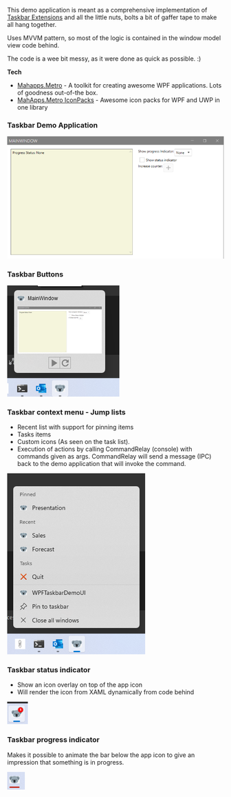 This demo application is meant as a comprehensive implementation of [Taskbar Extensions](https://learn.microsoft.com/en-us/windows/win32/shell/taskbar-extensions) and all the little nuts, bolts a bit of gaffer tape to make all hang together.

Uses MVVM pattern, so most of the logic is contained in the window model view code behind.

The code is a wee bit messy, as it were done as quick as possible. :)

**Tech**
- [Mahapps.Metro](https://github.com/MahApps/MahApps.Metro) - A toolkit for creating awesome WPF applications. Lots of goodness out-of-the box. 
- [MahApps.Metro IconPacks](https://github.com/MahApps/MahApps.Metro.IconPacks) - Awesome icon packs for WPF and UWP in one library

### Taskbar Demo Application

![Demo app](demo-app.png)

### Taskbar Buttons
![Taskbar buttons](taskbar-buttons.png)

### Taskbar context menu - Jump lists
- Recent list with support for pinning items
- Tasks items
- Custom icons (As seen on the task list).
- Execution of actions by calling CommandRelay (console) with commands given as args. CommandRelay will send a message (IPC) back to the demo application that will invoke the command. 

![Taskbar jump-lists](taskbar-context-menu-jump-lists.png)

### Taskbar status indicator
- Show an icon overlay on top of the app icon
- Will render the icon from XAML dynamically from code behind

![Taskbar status icon](taskbar-status-icon.png)

### Taskbar progress indicator
Makes it possible to animate the bar below the app icon to give an impression that something is in progress.

![img.png](taskbar-progress-indicator.png)




